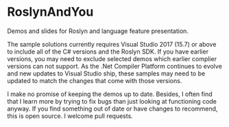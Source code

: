 # RoslynAndYou
Demos and slides for Roslyn and language feature presentation.

The sample solutions currently requires Visual Studio 2017 (15.7) or above to include all of the C# versions and the Roslyn SDK. If you have earlier versions, you may need to exclude selected demos which earlier complier versions can not support. As the .Net Compiler Platform continues to evolve and new updates to Visual Studio ship, these samples may need to be updated to match the changes that come with those versions. 

I make no promise of keeping the demos up to date. Besides, I often find that I learn more by trying to fix bugs than just looking at functioning code anyway. If you find something out of date or have changes to recommend, this is open source. I welcome pull requests.
